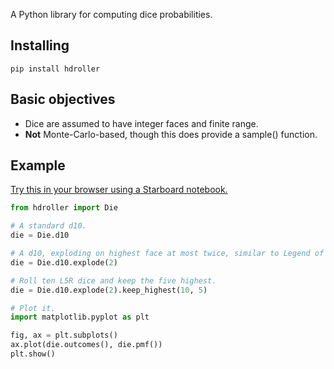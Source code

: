A Python library for computing dice probabilities.

## Installing

```
pip install hdroller
```

## Basic objectives

* Dice are assumed to have integer faces and finite range.
* **Not** Monte-Carlo-based, though this does provide a sample() function.

## Example

[Try this in your browser using a Starboard notebook.](https://starboard.gg/nb/nfmQTSp)

```python
from hdroller import Die

# A standard d10.
die = Die.d10

# A d10, exploding on highest face at most twice, similar to Legend of the Five Rings.
die = Die.d10.explode(2)

# Roll ten L5R dice and keep the five highest.
die = Die.d10.explode(2).keep_highest(10, 5)

# Plot it.
import matplotlib.pyplot as plt

fig, ax = plt.subplots()
ax.plot(die.outcomes(), die.pmf())
plt.show()
```
